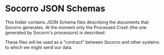 # Socorro JSON Schemas

This folder contains JSON Schema files describing the documents that Socorro generates. At the moment only the Processed Crash (the one generated by Socorro's processors) is described.

These files will be used as a "contract" between Socorro and other systems to which we might send our data.
